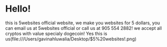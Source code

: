 # Hello!
this is 5websites official website, we make you websites for 5 dollars, you can email us at 5websites official or call us at 905 554 2882!
we accept all cryptos with value specialy dogecoin!
Yes this is us(file:///Users/gavinahluwalia/Desktop/$5%20websites!.png)
